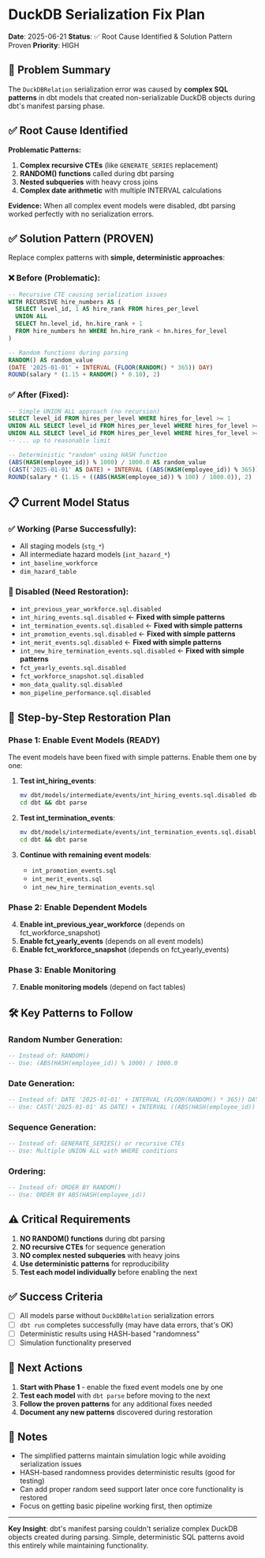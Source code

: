 # DuckDB Serialization Fix Plan

**Date**: 2025-06-21
**Status**: ✅ Root Cause Identified & Solution Pattern Proven
**Priority**: HIGH

## 🎯 Problem Summary

The `DuckDBRelation` serialization error was caused by **complex SQL patterns** in dbt models that created non-serializable DuckDB objects during dbt's manifest parsing phase.

## ✅ Root Cause Identified

**Problematic Patterns:**
1. **Complex recursive CTEs** (like `GENERATE_SERIES` replacement)
2. **RANDOM() functions** called during dbt parsing
3. **Nested subqueries** with heavy cross joins
4. **Complex date arithmetic** with multiple INTERVAL calculations

**Evidence:** When all complex event models were disabled, dbt parsing worked perfectly with no serialization errors.

## ✅ Solution Pattern (PROVEN)

Replace complex patterns with **simple, deterministic approaches**:

### ❌ Before (Problematic):
```sql
-- Recursive CTE causing serialization issues
WITH RECURSIVE hire_numbers AS (
  SELECT level_id, 1 AS hire_rank FROM hires_per_level
  UNION ALL
  SELECT hn.level_id, hn.hire_rank + 1
  FROM hire_numbers hn WHERE hn.hire_rank < hn.hires_for_level
)

-- Random functions during parsing
RANDOM() AS random_value
(DATE '2025-01-01' + INTERVAL (FLOOR(RANDOM() * 365)) DAY)
ROUND(salary * (1.15 + RANDOM() * 0.10), 2)
```

### ✅ After (Fixed):
```sql
-- Simple UNION ALL approach (no recursion)
SELECT level_id FROM hires_per_level WHERE hires_for_level >= 1
UNION ALL SELECT level_id FROM hires_per_level WHERE hires_for_level >= 2
UNION ALL SELECT level_id FROM hires_per_level WHERE hires_for_level >= 3
-- ... up to reasonable limit

-- Deterministic "random" using HASH function
(ABS(HASH(employee_id)) % 1000) / 1000.0 AS random_value
(CAST('2025-01-01' AS DATE) + INTERVAL ((ABS(HASH(employee_id)) % 365)) DAY)
ROUND(salary * (1.15 + ((ABS(HASH(employee_id)) % 100) / 1000.0)), 2)
```

## 📋 Current Model Status

### ✅ Working (Parse Successfully):
- All staging models (`stg_*`)
- All intermediate hazard models (`int_hazard_*`)
- `int_baseline_workforce`
- `dim_hazard_table`

### 🚫 Disabled (Need Restoration):
- `int_previous_year_workforce.sql.disabled`
- `int_hiring_events.sql.disabled` ← **Fixed with simple patterns**
- `int_termination_events.sql.disabled` ← **Fixed with simple patterns**
- `int_promotion_events.sql.disabled` ← **Fixed with simple patterns**
- `int_merit_events.sql.disabled` ← **Fixed with simple patterns**
- `int_new_hire_termination_events.sql.disabled` ← **Fixed with simple patterns**
- `fct_yearly_events.sql.disabled`
- `fct_workforce_snapshot.sql.disabled`
- `mon_data_quality.sql.disabled`
- `mon_pipeline_performance.sql.disabled`

## 🔧 Step-by-Step Restoration Plan

### Phase 1: Enable Event Models (READY)
The event models have been fixed with simple patterns. Enable them one by one:

1. **Test int_hiring_events**:
   ```bash
   mv dbt/models/intermediate/events/int_hiring_events.sql.disabled dbt/models/intermediate/events/int_hiring_events.sql
   cd dbt && dbt parse
   ```

2. **Test int_termination_events**:
   ```bash
   mv dbt/models/intermediate/events/int_termination_events.sql.disabled dbt/models/intermediate/events/int_termination_events.sql
   cd dbt && dbt parse
   ```

3. **Continue with remaining event models**:
   - `int_promotion_events.sql`
   - `int_merit_events.sql`
   - `int_new_hire_termination_events.sql`

### Phase 2: Enable Dependent Models
4. **Enable int_previous_year_workforce** (depends on fct_workforce_snapshot)
5. **Enable fct_yearly_events** (depends on all event models)
6. **Enable fct_workforce_snapshot** (depends on fct_yearly_events)

### Phase 3: Enable Monitoring
7. **Enable monitoring models** (depend on fact tables)

## 🛠️ Key Patterns to Follow

### Random Number Generation:
```sql
-- Instead of: RANDOM()
-- Use: (ABS(HASH(employee_id)) % 1000) / 1000.0
```

### Date Generation:
```sql
-- Instead of: DATE '2025-01-01' + INTERVAL (FLOOR(RANDOM() * 365)) DAY
-- Use: CAST('2025-01-01' AS DATE) + INTERVAL ((ABS(HASH(employee_id)) % 365)) DAY
```

### Sequence Generation:
```sql
-- Instead of: GENERATE_SERIES() or recursive CTEs
-- Use: Multiple UNION ALL with WHERE conditions
```

### Ordering:
```sql
-- Instead of: ORDER BY RANDOM()
-- Use: ORDER BY ABS(HASH(employee_id))
```

## ⚠️ Critical Requirements

1. **NO RANDOM() functions** during dbt parsing
2. **NO recursive CTEs** for sequence generation
3. **NO complex nested subqueries** with heavy joins
4. **Use deterministic patterns** for reproducibility
5. **Test each model individually** before enabling the next

## ✅ Success Criteria

- [ ] All models parse without `DuckDBRelation` serialization errors
- [ ] `dbt run` completes successfully (may have data errors, that's OK)
- [ ] Deterministic results using HASH-based "randomness"
- [ ] Simulation functionality preserved

## 🚀 Next Actions

1. **Start with Phase 1** - enable the fixed event models one by one
2. **Test each model** with `dbt parse` before moving to the next
3. **Follow the proven patterns** for any additional fixes needed
4. **Document any new patterns** discovered during restoration

## 📝 Notes

- The simplified patterns maintain simulation logic while avoiding serialization issues
- HASH-based randomness provides deterministic results (good for testing)
- Can add proper random seed support later once core functionality is restored
- Focus on getting basic pipeline working first, then optimize

---

**Key Insight**: dbt's manifest parsing couldn't serialize complex DuckDB objects created during parsing. Simple, deterministic SQL patterns avoid this entirely while maintaining functionality.
